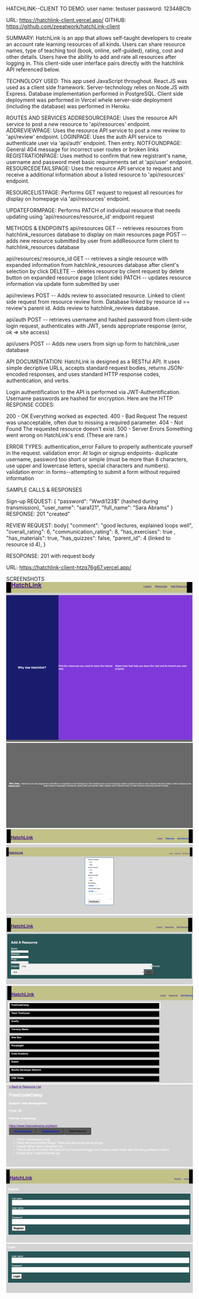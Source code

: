 HATCHLINK--CLIENT
TO DEMO:
user name: testuser
password: 1234ABC!b

URL: https://hatchlink-client.vercel.app/
GITHUB: https://github.com/zeeatwork/hatchLink-client

SUMMARY: HatchLink is an app that allows self-taught developers to create an account rate learning resources of all kinds. Users can share resource names, type of teaching tool (book, online, self-guided), rating, cost and other details. Users have the ability to add and rate all resources after logging in. This client-side user interface pairs directly with the hatchlink API referenced below.

TECHNOLOGY USED: This app used JavaScript throughout. React.JS was used as a client side framework. Server-technology relies on Node.JS with Express. Database implementation performed in PostgreSQL. Client side deployment was performed in Vercel whele server-side deployment (including the database) was performed in Heroku.

ROUTES AND SERVICES
ADDRESOURCEPAGE: Uses the resource API service to post a new resource to 'api/resources' endpoint.
ADDREVIEWPAGE: Uses the resource API service to post a new review to 'api/review' endpoint.
LOGINPAGE: Uses the auth API service to authenticate user via 'api/auth' endpoint. Then entry.
NOTFOUNDPAGE: General 404 message for incorrect user routes or broken links
REGISTRATIONPAGE: Uses method to confirm that new registrant's name, username and password meet basic requirements set at 'api/user' endpoint.
RESOURCEDETAILSPAGE: Uses the resource API service to request and receive a additional information about a listed resource to 'api/resources' endpoint.

RESOURCELISTPAGE: Performs GET request to request all resources for display on homepage via 'api/resources' endpoint.

UPDATEFORMPAGE: Performs PATCH of individual resource that needs updating using 'api/resources/resource_id' endpoint request

METHODS & ENDPOINTS
api/resources
GET -- retrieves resources from hatchlink_resources database to display on main resources page
POST -- adds new resource submitted by user from addResource form client to hatchlink_resources database

api/resources/:resource_id
GET -- retrieves a single resource with expanded information from hatchlink_resources database after client's selection by click
DELETE -- deletes resource by client request by delete button on expanded resource page (client side)
PATCH -- updates resource information via update form submitted by user

api/reviews
POST -- Adds review to associated resource. Linked to client side request from resource review form. Database linked by resource id == review's parent id. Adds review to hatchlink_reviews database.

api/auth
POST -- retrieves username and hashed password from client-side login request, authenticates with JWT, sends appropriate response (error, ok => site access)

api/users
POST -- Adds new users from sign up form to hatchlink_user database

API DOCUMENTATION: HatchLink is designed as a RESTful API. It uses simple decriptive URLs, accepts standard request bodies, returns JSON-encoded responses, and uses standard HTTP response codes, authentication, and verbs.

Login authentification to the API is performed via JWT-Authentification. Username passwords are hashed for encryption. Here are the HTTP RESPONSE CODES:

200 - OK Everything worked as expected.
400 - Bad Request The request was unacceptable, often due to missing a required parameter.
404 - Not Found The requested resource doesn't exist.
500 - Server Errors Something went wrong on HatchLink's end. (These are rare.)

ERROR TYPES:
authentication_error Failure to properly authenticate yourself in the request.
validation error: At login or signup endpoints- duplicate username, password too short or simple (must be more than 8 characters, use upper and lowercase letters, special characters and numbers).
validation error: in forms--attempting to submit a form without required information

SAMPLE CALLS & RESPONSES

Sign-up REQUEST: {
"password": "Wwdi123\$" (hashed during transmission),
"user_name": "sara121",
"full_name": "Sara Abrams"
}
RESPONSE: 201 "created"

REVIEW REQUEST: body{
"comment": "good lectures, explained loops well",
"overall_rating": 6,
"communication_rating": 8,
"has_exercises": true ,
"has_materials": true,
"has_quizzes": false,
"parent_id": 4 (linked to resource id 4),
}

RESOPONSE: 201 with request body

URL: https://hatchlink-client-htzq76g67.vercel.app/

SCREENSHOTS
![Image 1 of Landing Page](https://github.com/zeeatwork/hatchLink-client/blob/master/Images/landing1.png)
![Image 2 of Landing Page](https://github.com/zeeatwork/hatchLink-client/blob/master/Images/landingPage2.png)
![Image of Header](https://github.com/zeeatwork/hatchLink-client/blob/master/Images/Header.png)
![Image of Add Review Page](https://github.com/zeeatwork/hatchLink-client/blob/master/Images/resourceReview.png)
![Image of Add Resource Page](https://github.com/zeeatwork/hatchLink-client/blob/master/Images/AddResourceForm.png)
![Image of Main Page/Resource List](https://github.com/zeeatwork/hatchLink-client/blob/master/Images/main%20with%20resources.png)
![Image of Single Resource](https://github.com/zeeatwork/hatchLink-client/blob/master/Images/Resource%20Details.png)
![Image of Registration Page](https://github.com/zeeatwork/hatchLink-client/blob/master/Images/userRegistration.png)
![Image of Login Page](https://github.com/zeeatwork/hatchLink-client/blob/master/Images/loginForm.png)
